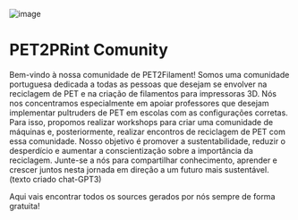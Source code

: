![image](https://user-images.githubusercontent.com/17902658/231412257-9b8fcc42-aa2b-4f6b-8bd0-c8255e116c2e.png)

# PET2PRint Comunity

Bem-vindo à nossa comunidade de PET2Filament! Somos uma comunidade portuguesa dedicada a todas as pessoas que desejam se envolver na reciclagem de PET e na criação de filamentos para impressoras 3D.
Nós nos concentramos especialmente em apoiar professores que desejam implementar pultruders de PET em escolas com as configurações corretas. Para isso, propomos realizar workshops para criar uma comunidade de máquinas e, posteriormente, realizar encontros de reciclagem de PET com essa comunidade.
Nosso objetivo é promover a sustentabilidade, reduzir o desperdício e aumentar a conscientização sobre a importância da reciclagem. Junte-se a nós para compartilhar conhecimento, aprender e crescer juntos nesta jornada em direção a um futuro mais sustentável.
(texto criado chat-GPT3)

Aqui vais encontrar todos os sources gerados por nós sempre de forma gratuita!

